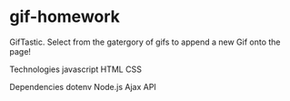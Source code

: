 # gif-homework




GifTastic. Select from the gatergory of gifs to append a new Gif onto the page!

Technologies
javascript
HTML
CSS

Dependencies
dotenv
Node.js
Ajax 
API
